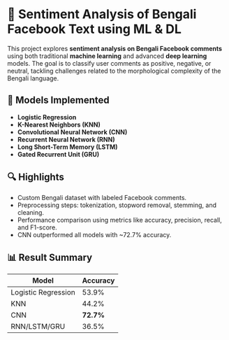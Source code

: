 # 📘 Sentiment Analysis of Bengali Facebook Text using ML & DL

This project explores **sentiment analysis on Bengali Facebook comments** using both traditional **machine learning** and advanced **deep learning** models. The goal is to classify user comments as positive, negative, or neutral, tackling challenges related to the morphological complexity of the Bengali language.

## 🧠 Models Implemented

* **Logistic Regression**
* **K-Nearest Neighbors (KNN)**
* **Convolutional Neural Network (CNN)**
* **Recurrent Neural Network (RNN)**
* **Long Short-Term Memory (LSTM)**
* **Gated Recurrent Unit (GRU)**

## 🔍 Highlights

* Custom Bengali dataset with labeled Facebook comments.
* Preprocessing steps: tokenization, stopword removal, stemming, and cleaning.
* Performance comparison using metrics like accuracy, precision, recall, and F1-score.
* CNN outperformed all models with \~72.7% accuracy.

## 📊 Result Summary

| Model               | Accuracy  |
| ------------------- | --------- |
| Logistic Regression | 53.9%     |
| KNN                 | 44.2%     |
| CNN                 | **72.7%** |
| RNN/LSTM/GRU        | 36.5%     |
